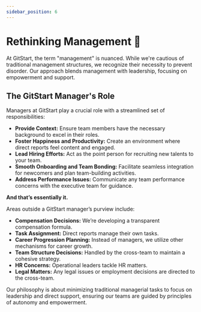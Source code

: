 ```yaml
---
sidebar_position: 6
---
```


# Rethinking Management 🔄

At GitStart, the term "management" is nuanced. While we're cautious of traditional management structures, we recognize their necessity to prevent disorder. Our approach blends management with leadership, focusing on empowerment and support.

## The GitStart Manager's Role
Managers at GitStart play a crucial role with a streamlined set of responsibilities:
- **Provide Context:** Ensure team members have the necessary background to excel in their roles.
- **Foster Happiness and Productivity:** Create an environment where direct reports feel content and engaged.
- **Lead Hiring Efforts:** Act as the point person for recruiting new talents to your team.
- **Smooth Onboarding and Team Bonding:** Facilitate seamless integration for newcomers and plan team-building activities.
- **Address Performance Issues:** Communicate any team performance concerns with the executive team for guidance.

**And that’s essentially it.**

Areas outside a GitStart manager’s purview include:
- **Compensation Decisions:** We’re developing a transparent compensation formula.
- **Task Assignment:** Direct reports manage their own tasks.
- **Career Progression Planning:** Instead of managers, we utilize other mechanisms for career growth.
- **Team Structure Decisions:** Handled by the cross-team to maintain a cohesive strategy.
- **HR Concerns:** Operational leaders tackle HR matters.
- **Legal Matters:** Any legal issues or employment decisions are directed to the cross-team.

Our philosophy is about minimizing traditional managerial tasks to focus on leadership and direct support, ensuring our teams are guided by principles of autonomy and empowerment.
